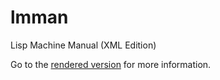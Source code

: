 # lmman
Lisp Machine Manual (XML Edition)

Go to the [rendered version](https://hanshuebner.github.io/lmman/) for more information.
